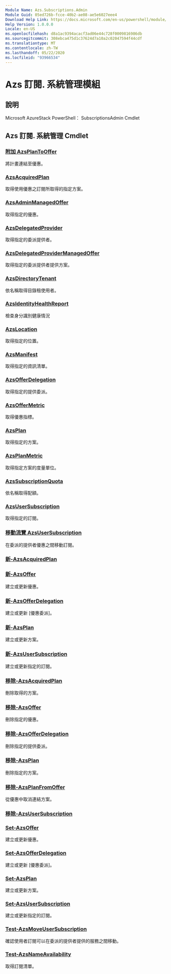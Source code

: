 ```yaml
---
Module Name: Azs.Subscriptions.Admin
Module Guid: 05ed726b-fcce-40b2-ae08-ae5e6027eee4
Download Help Link: https://docs.microsoft.com/en-us/powershell/module/azs.subscriptions.admin
Help Version: 1.0.0.0
Locale: en-US
ms.openlocfilehash: d8a1ac9394acacf3ad06e44c728f0009816986db
ms.sourcegitcommit: 308ebca475d1c37624d7a10a2c02047594f44cdf
ms.translationtype: MT
ms.contentlocale: zh-TW
ms.lasthandoff: 05/22/2020
ms.locfileid: "93966534"
---
```

# Azs 訂閱. 系統管理模組
## 說明
Microsoft AzureStack PowerShell： SubscriptionsAdmin Cmdlet

## Azs 訂閱. 系統管理 Cmdlet
### [附加 AzsPlanToOffer](Add-AzsPlanToOffer.md)
將計畫連結至優惠。

### [AzsAcquiredPlan](Get-AzsAcquiredPlan.md)
取得使用優惠之訂閱所取得的指定方案。

### [AzsAdminManagedOffer](Get-AzsAdminManagedOffer.md)
取得指定的優惠。

### [AzsDelegatedProvider](Get-AzsDelegatedProvider.md)
取得指定的委派提供者。

### [AzsDelegatedProviderManagedOffer](Get-AzsDelegatedProviderManagedOffer.md)
取得指定的委派提供者提供方案。

### [AzsDirectoryTenant](Get-AzsDirectoryTenant.md)
依名稱取得目錄租使用者。

### [AzsIdentityHealthReport](Get-AzsIdentityHealthReport.md)
檢查身分識別健康情況

### [AzsLocation](Get-AzsLocation.md)
取得指定的位置。

### [AzsManifest](Get-AzsManifest.md)
取得指定的資訊清單。

### [AzsOfferDelegation](Get-AzsOfferDelegation.md)
取得指定的提供委派。

### [AzsOfferMetric](Get-AzsOfferMetric.md)
取得優惠指標。

### [AzsPlan](Get-AzsPlan.md)
取得指定的方案。

### [AzsPlanMetric](Get-AzsPlanMetric.md)
取得指定方案的度量單位。

### [AzsSubscriptionQuota](Get-AzsSubscriptionQuota.md)
依名稱取得配額。

### [AzsUserSubscription](Get-AzsUserSubscription.md)
取得指定的訂閱。

### [移動流覽 AzsUserSubscription](Move-AzsUserSubscription.md)
在委派的提供者優惠之間移動訂閱。

### [新-AzsAcquiredPlan](New-AzsAcquiredPlan.md)


### [新-AzsOffer](New-AzsOffer.md)
建立或更新優惠。

### [新-AzsOfferDelegation](New-AzsOfferDelegation.md)
建立或更新 [優惠委派]。

### [新-AzsPlan](New-AzsPlan.md)
建立或更新方案。

### [新-AzsUserSubscription](New-AzsUserSubscription.md)
建立或更新指定的訂閱。

### [移除-AzsAcquiredPlan](Remove-AzsAcquiredPlan.md)
刪除取得的方案。

### [移除-AzsOffer](Remove-AzsOffer.md)
刪除指定的優惠。

### [移除-AzsOfferDelegation](Remove-AzsOfferDelegation.md)
刪除指定的提供委派。

### [移除-AzsPlan](Remove-AzsPlan.md)
刪除指定的方案。

### [移除-AzsPlanFromOffer](Remove-AzsPlanFromOffer.md)
從優惠中取消連結方案。

### [移除-AzsUserSubscription](Remove-AzsUserSubscription.md)


### [Set-AzsOffer](Set-AzsOffer.md)
建立或更新優惠。

### [Set-AzsOfferDelegation](Set-AzsOfferDelegation.md)
建立或更新 [優惠委派]。

### [Set-AzsPlan](Set-AzsPlan.md)
建立或更新方案。

### [Set-AzsUserSubscription](Set-AzsUserSubscription.md)
建立或更新指定的訂閱。

### [Test-AzsMoveUserSubscription](Test-AzsMoveUserSubscription.md)
確認使用者訂閱可以在委派的提供者提供的服務之間移動。

### [Test-AzsNameAvailability](Test-AzsNameAvailability.md)
取得訂閱清單。

